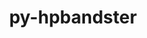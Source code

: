 ---
title: "py-hpbandster"
layout: cache
categories: [package, v0.18.0]
meta: {"versions": ["0.7.4"], "compilers": ["gcc@=7.5.0"], "oss": ["ubuntu18.04"], "platforms": ["linux"], "targets": ["x86_64"], "stacks": ["e4s", "root"], "num_specs": 1, "num_specs_by_stack": {"root": 1, "e4s": 1}}
spec_details: [{"hash": "x573gkiuswbn57qgl4jfyzi2h5oeaa3l", "compiler": "gcc@=7.5.0", "versions": ["0.7.4"], "os": "ubuntu18.04", "platform": "linux", "target": "x86_64", "variants": [], "stacks": ["root", "e4s"], "size": "-", "tarball": "https://binaries.spack.io/releases/v0.18.0/build_cache/linux-ubuntu18.04-x86_64/gcc-7.5.0/py-hpbandster-0.7.4/linux-ubuntu18.04-x86_64-gcc-7.5.0-py-hpbandster-0.7.4-x573gkiuswbn57qgl4jfyzi2h5oeaa3l.spack"}]
---